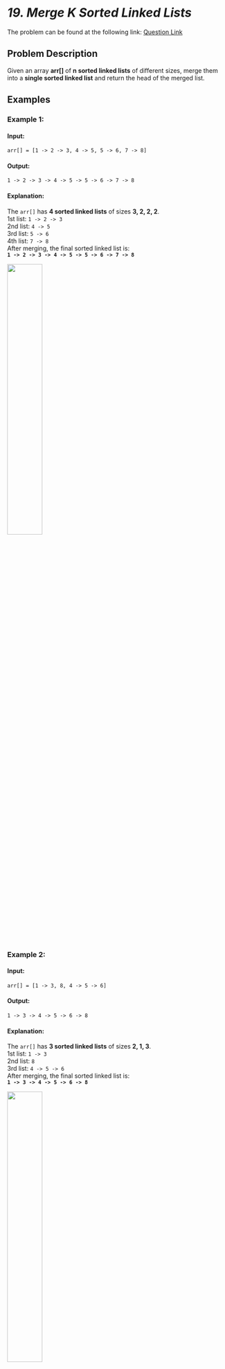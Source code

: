 # *19. Merge K Sorted Linked Lists*  

The problem can be found at the following link: [Question Link](https://www.geeksforgeeks.org/problems/merge-k-sorted-linked-lists/1)  


## **Problem Description**  

Given an array **arr[]** of **n sorted linked lists** of different sizes, merge them into a **single sorted linked list** and return the head of the merged list.  

## **Examples**  

### **Example 1:**  

#### **Input:**  
```plaintext
arr[] = [1 -> 2 -> 3, 4 -> 5, 5 -> 6, 7 -> 8]
```
#### **Output:**  
```plaintext
1 -> 2 -> 3 -> 4 -> 5 -> 5 -> 6 -> 7 -> 8
```
#### **Explanation:**  
The `arr[]` has **4 sorted linked lists** of sizes **3, 2, 2, 2**.  
1st list: `1 -> 2 -> 3`  
2nd list: `4 -> 5`  
3rd list: `5 -> 6`  
4th list: `7 -> 8`  
After merging, the final sorted linked list is:  
**`1 -> 2 -> 3 -> 4 -> 5 -> 5 -> 6 -> 7 -> 8`**  

<img src="https://github.com/user-attachments/assets/f0b570f5-1544-41d6-a8b7-a161381ef9f6" width="40%">



### **Example 2:**  

#### **Input:**  
```plaintext
arr[] = [1 -> 3, 8, 4 -> 5 -> 6]
```
#### **Output:**  
```plaintext
1 -> 3 -> 4 -> 5 -> 6 -> 8
```
#### **Explanation:**  
The `arr[]` has **3 sorted linked lists** of sizes **2, 1, 3**.  
1st list: `1 -> 3`  
2nd list: `8`  
3rd list: `4 -> 5 -> 6`  
After merging, the final sorted linked list is:  
**`1 -> 3 -> 4 -> 5 -> 6 -> 8`**  

<img src="https://github.com/user-attachments/assets/93a5a368-3a86-4b0a-8534-5ecba01596c4" width="40%">



### **Constraints:**  
- $\(1 \leq \text{Total number of nodes} \leq 10^5\)$  
- $\(1 \leq \text{node->data} \leq 10^3\)$  


## **My Approach**  

### **Min-Heap (Priority Queue)**
1. **Use a Min-Heap (Priority Queue)** to store the head of each linked list.
2. Extract the **smallest element** from the heap and add it to the merged list.
3. Move the pointer of the extracted node’s list to the next node and **push it back** into the heap.
4. Repeat until all lists are merged.  


### **Algorithm Steps:**  
1. **Push the first node of each linked list** into the min-heap.  
2. **While the heap is not empty**:
   - Extract the **smallest node** from the heap.
   - Add it to the result linked list.
   - If the extracted node has a next node, push it into the heap.  
3. **Return the merged list** starting from the dummy node’s next pointer.  


## **Time and Auxiliary Space Complexity**  

- **Expected Time Complexity:** **O(N log K)**, **Each node is pushed & popped from the heap once** → **O(N log K)** (heap operations).  
- **Expected Auxiliary Space Complexity:** **O(K)**, **Heap stores at most K elements at a time** → **O(K) extra space**.  

## **Code (C++)**  

```cpp
class Solution {
public:
    Node* mergeKLists(vector<Node*>& l) {
        auto c=[](Node* a,Node* b){return a->data>b->data;};
        priority_queue<Node*,vector<Node*>,decltype(c)> pq(c);
        for(auto x:l) if(x) pq.push(x);
        Node d(0),*t=&d;
        while(!pq.empty()){
            t->next=pq.top(); t=pq.top(); pq.pop();
            if(t->next) pq.push(t->next);
        }
        return d.next;
    }
};
```

<details>
  <summary><h2 align="center">⚡ Alternative Approaches</h2></summary>

## **2️⃣ Divide and Conquer (O(N log K) Time, O(1) Space)**
1. Recursively merge lists **pair by pair** until only **one list** remains.
2. Each merge operation takes **O(N)** time.
3. The number of merges is **O(log K)**, giving **O(N log K) total time**.

```cpp
class Solution {
public:
    Node* mergeKLists(vector<Node*>& lists) {
        if (lists.empty()) return nullptr;
        while (lists.size() > 1) {
            vector<Node*> temp;
            for (int i = 0; i < lists.size(); i += 2) 
                temp.push_back(merge(lists[i], i + 1 < lists.size() ? lists[i + 1] : nullptr));
            lists = temp;
        }
        return lists[0];
    }

    Node* merge(Node* a, Node* b) {
        if (!a || !b) return a ? a : b;
        if (a->data > b->data) swap(a, b);
        a->next = merge(a->next, b);
        return a;
    }
};
```

🔹 **Pros:** Efficient and uses constant extra space.  
🔹 **Cons:** More complex implementation.


## **3️⃣ Brute Force (O(N log N) Time, O(N) Space)**
1. Store **all nodes in an array**.
2. **Sort** the array in **O(N log N)**.
3. **Rebuild** the linked list in **O(N)**.

```cpp
class Solution {
public:
    Node* mergeKLists(vector<Node*>& lists) {
        vector<int> v;
        for (auto l : lists) while (l) v.push_back(l->data), l = l->next;
        sort(v.begin(), v.end());
        Node d(0), *t = &d;
        for (int x : v) t->next = new Node(x), t = t->next;
        return d.next;
    }
};
```

🔹 **Pros:** Simple and easy to understand.  
🔹 **Cons:** **Inefficient** (`O(N log N)`) and uses extra memory.


## **📊 Comparison of Approaches**  

| **Approach**            | ⏱️ **Time Complexity** | 🗂️ **Space Complexity** | ⚡ **Method**        | ✅ **Pros**                           | ⚠️ **Cons**                      |
|-------------------------|----------------------|------------------------|----------------|--------------------------------|----------------------------------|
| **Min-Heap (Priority Queue)** | 🟢 `O(N log K)`   | 🟡 `O(K)`             | Heap-based     | Best runtime & simple to implement | Uses extra space |
| **Divide & Conquer**    | 🟢 `O(N log K)`   | 🟢 `O(1)`             | Merge-sort-like | Efficient with **low space usage** | Slightly complex |
| **Brute Force (Sorting)** | 🔴 `O(N log N)`  | 🔴 `O(N)`             | Sorting        | Simple & easy to understand | **Slow for large N** |


## **💡 Best Choice?**  

- ✅ **For best efficiency:** **Min-Heap (`O(N log K)`, `O(K)`)**.  
- ✅ **For lowest space usage:** **Divide & Conquer (`O(N log K)`, `O(1)`)**.  
- ✅ **For simplicity:** **Brute Force (`O(N log N)`, `O(N)`)**.  

</details>


## **Code (Java)**  

```java
class Solution {
    public Node mergeKLists(List<Node> lists) {
        PriorityQueue<Node> pq = new PriorityQueue<>(Comparator.comparingInt(a -> a.data));
        for (Node head : lists) if (head != null) pq.add(head);
        Node dummy = new Node(0), tail = dummy;
        while (!pq.isEmpty()) {
            tail.next = pq.poll();
            tail = tail.next;
            if (tail.next != null) pq.add(tail.next);
        }
        return dummy.next;
    }
}
```


## **Code (Python)**  

```python
class Solution:
    def mergeKLists(self, lists):
        heap = [(node.data, i, node) for i, node in enumerate(lists) if node]
        heapq.heapify(heap)
        dummy = tail = Node(0)
        while heap:
            _, i, node = heapq.heappop(heap)
            tail.next, tail = node, node
            if node.next:
                heapq.heappush(heap, (node.next.data, i, node.next))
        return dummy.next
```

## **Contribution and Support**  

For discussions, questions, or doubts related to this solution, feel free to connect on LinkedIn: [Any Questions](https://www.linkedin.com/in/het-patel-8b110525a/). Let’s make this learning journey more collaborative!  

⭐ **If you find this helpful, please give this repository a star!** ⭐  

---

<div align="center">
  <h3><b>📍Visitor Count</b></h3>
</div>

<p align="center">
  <img src="https://profile-counter.glitch.me/Hunterdii/count.svg" />
</p>


